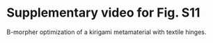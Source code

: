 # Supplementary video for Fig. S11

B-morpher optimization of a kirigami metamaterial with textile hinges.
